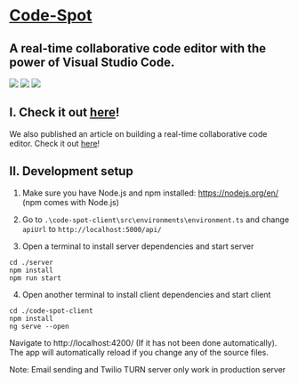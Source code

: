 # [Code-Spot](https://code-spot.net/)

## A real-time collaborative code editor with the power of Visual Studio Code. 

![](./images/HomeScreen.png)
![](./images/EditorScreen.png)
![](./images/ChangeName.png)

## **I. Check it out [here](https://code-spot.net/)!**
We also published an article on building a real-time collaborative code editor. Check it out [here](https://medium.com/@dinamoteam01/building-a-real-time-collaborative-code-editor-cb842975652f)!

## **II. Development setup**

1. Make sure you have Node.js and npm installed: https://nodejs.org/en/ (npm comes with Node.js)

2. Go to `.\code-spot-client\src\environments\environment.ts` and change `apiUrl` to `http://localhost:5000/api/`

3. Open a terminal to install server dependencies and start server
```shell
cd ./server
npm install
npm run start
```

4. Open another terminal to install client dependencies and start client
```shell
cd ./code-spot-client
npm install
ng serve --open
```

Navigate to http://localhost:4200/ (If it has not been done automatically). The app will automatically reload if you change any of the source files.

Note: Email sending and Twilio TURN server only work in production server